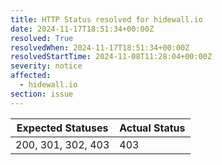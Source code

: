 ```yaml
---
title: HTTP Status resolved for hidewall.io
date: 2024-11-17T18:51:34+00:00Z
resolved: True
resolvedWhen: 2024-11-17T18:51:34+00:00Z
resolvedStartTime: 2024-11-08T11:28:04+00:00Z
severity: notice
affected:
  - hidewall.io
section: issue
---
```


| Expected Statuses | Actual Status  |
|-------------------|----------------|
| 200, 301, 302, 403 | 403 |
